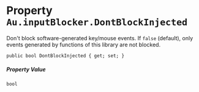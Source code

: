 # Property `Au.inputBlocker.DontBlockInjected`

Don't block software-generated key/mouse events. If `false` (default), only events generated by functions of this library are not blocked.

```
public bool DontBlockInjected { get; set; }
```

##### Property Value

`bool`